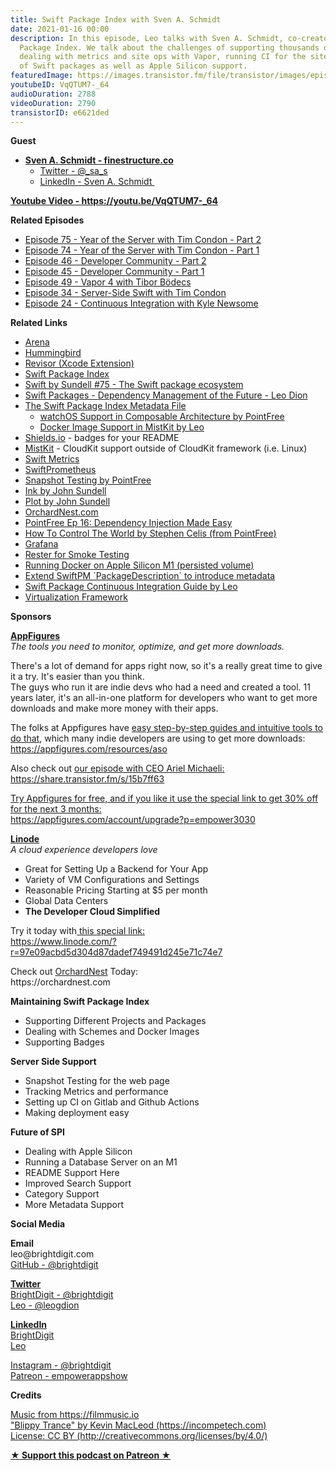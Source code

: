```yaml
---
title: Swift Package Index with Sven A. Schmidt
date: 2021-01-16 00:00
description: In this episode, Leo talks with Sven A. Schmidt, co-creator of the Swift
  Package Index. We talk about the challenges of supporting thousands of Swift Packages,
  dealing with metrics and site ops with Vapor, running CI for the site and the plethora
  of Swift packages as well as Apple Silicon support.
featuredImage: https://images.transistor.fm/file/transistor/images/episode/433918/full_1610317400-artwork.jpg
youtubeID: VqQTUM7-_64
audioDuration: 2788
videoDuration: 2790
transistorID: e6621ded
---
```

<p><b>Guest</b></p><ul><li>
<a href="https://finestructure.co"><strong>Sven A. Schmidt - finestructure.co</strong></a><ul>
<li><a href="%20https://twitter.com/_sa_s">Twitter - @_sa_s</a></li>
<li><a href="https://www.linkedin.com/in/svenaschmidt">LinkedIn - Sven A. Schmidt </a></li>
</ul>
</li></ul><p><a href="https://youtu.be/VqQTUM7-_64"><strong>Youtube Video - https://youtu.be/VqQTUM7-_64</strong></a></p><p><b>Related Episodes</b></p><ul>
<li><a href="https://share.transistor.fm/s/a8b66b9f">Episode 75 - Year of the Server with Tim Condon - Part 2</a></li>
<li><a href="https://share.transistor.fm/s/a6728b43">Episode 74 - Year of the Server with Tim Condon - Part 1</a></li>
<li><a href="https://share.transistor.fm/s/e38854fe">Episode 46 - Developer Community - Part 2</a></li>
<li><a href="https://share.transistor.fm/s/46b2f52d">Episode 45 - Developer Community - Part 1</a></li>
<li><a href="https://share.transistor.fm/s/17f05dbf">Episode 49 - Vapor 4 with Tibor Bödecs</a></li>
<li><a href="https://share.transistor.fm/s/bf0516f2">Episode 34 - Server-Side Swift with Tim Condon</a></li>
<li><a href="https://share.transistor.fm/s/a14f868f">Episode 24 - Continuous Integration with Kyle Newsome</a></li>
</ul><p><b>Related Links</b></p><ul>
<li><a href="https://github.com/finestructure/Arena">Arena</a></li>
<li>
<a href="https://finestructure.co/hummingbird">Hummingbird</a> </li>
<li><a href="https://finestructure.co/revisor">Revisor (Xcode Extension)</a></li>
<li><a href="https://swiftpackageindex.com">Swift Package Index</a></li>
<li><a href="https://www.swiftbysundell.com/podcast/75/">Swift by Sundell #75 - The Swift package ecosystem</a></li>
<li><a href="https://vimeo.com/480555844/c2410e1f89">Swift Packages - Dependency Management of the Future - Leo Dion</a></li>
<li>
<a href="https://blog.swiftpackageindex.com/posts/the-swift-package-index-metadata-file-first-steps">The Swift Package Index Metadata File</a><ul>
<li><a href="https://github.com/pointfreeco/swift-composable-architecture/blob/main/.spi.yml">watchOS Support in Composable Architecture by PointFree</a></li>
<li><a href="https://github.com/brightdigit/MistKit/blob/main/.spi.yml">Docker Image Support in MistKit by Leo</a></li>
</ul>
</li>
<li>
<a href="https://shields.io">Shields.io</a> - badges for your README</li>
<li>
<a href="https://github.com/brightdigit/MistKit">MistKit</a> - CloudKit support outside of CloudKit framework (i.e. Linux)</li>
<li>
<a href="https://github.com/apple/swift-metrics">Swift Metrics</a> </li>
<li><a href="https://github.com/MrLotU/SwiftPrometheus">SwiftPrometheus</a></li>
<li><a href="https://github.com/pointfreeco/swift-snapshot-testing">Snapshot Testing by PointFree</a></li>
<li><a href="https://github.com/JohnSundell/Ink">Ink by John Sundell</a></li>
<li><a href="https://github.com/JohnSundell/Plot">Plot by John Sundell</a></li>
<li><a href="https://orchardnest.com">OrchardNest.com</a></li>
<li><a href="https://www.pointfree.co/episodes/ep16-dependency-injection-made-easy">PointFree Ep 16: Dependency Injection Made Easy</a></li>
<li><a href="https://vimeo.com/291588126">How To Control The World by Stephen Celis (from PointFree)</a></li>
<li><a href="https://grafana.com">Grafana</a></li>
<li><a href="https://finestructure.co/blog/rester">Rester for Smoke Testing</a></li>
<li><a href="https://finestructure.co/blog/2021/1/10/running-docker-on-apple-silicon-persistence">Running Docker on Apple Silicon M1 (persisted volume)</a></li>
<li><a href="https://forums.swift.org/t/extend-swiftpm-packagedescription-to-introduce-metadata/37722">Extend SwiftPM `PackageDescription` to introduce metadata</a></li>
<li><a href="https://learningswift.brightdigit.com/swift-package-continuous-integration-guide/">Swift Package Continuous Integration Guide by Leo</a></li>
<li><a href="https://developer.apple.com/documentation/virtualization">Virtualization Framework</a></li>
</ul><p><b>Sponsors</b></p><p><a href="https://appfigures.com/account/upgrade?p=empower3030"><strong>AppFigures</strong></a><strong><br></strong><em>The tools you need to monitor, optimize, and get more downloads.</em><strong></strong></p><p>There's a lot of demand for apps right now, so it's a really great time to give it a try. It's easier than you think.<br>The guys who run it are indie devs who had a need and created a tool. 11 years later, it's an all-in-one platform for developers who want to get more downloads and make more money with their apps.</p><p>The folks at Appfigures have <a href="https://appfigures.com/resources/aso">easy step-by-step guides and intuitive tools to do that</a>, which many indie developers are using to get more downloads:<br><a href="https://appfigures.com/resources/aso">https://appfigures.com/resources/aso</a></p><p>Also check out <a href="https://share.transistor.fm/s/15b7ff63">our episode with CEO Ariel Michaeli:<br>https://share.transistor.fm/s/15b7ff63</a></p><p><a href="https://appfigures.com/account/upgrade?p=empower3030">Try Appfigures for free, and if you like it use the special link to get 30% off for the next 3 months:</a><a href="https://www.linode.com/?r=97e09acbd5d304d87dadef749491d245e71c74e7"><br></a><a href="https://appfigures.com/account/upgrade?p=empower3030">https://appfigures.com/account/upgrade?p=empower3030</a></p><p><a href="https://www.linode.com/?r=97e09acbd5d304d87dadef749491d245e71c74e7"><strong>Linode</strong></a><br><em>A cloud experience developers love</em></p><ul>
<li>Great for Setting Up a Backend for Your App</li>
<li>Variety of VM Configurations and Settings</li>
<li>Reasonable Pricing Starting at $5 per month</li>
<li>Global Data Centers</li>
<li><strong>The Developer Cloud Simplified</strong></li>
</ul><p>Try it today with<a href="https://transistor.fm/?via=empowerapps"> </a><a href="https://www.linode.com/?r=97e09acbd5d304d87dadef749491d245e71c74e7">this special link:<br>https://www.linode.com/?r=97e09acbd5d304d87dadef749491d245e71c74e7</a></p><p>Check out <a href="https://orchardnest.com/">OrchardNest</a> Today:<br>https://orchardnest.com</p><p><b>Maintaining Swift Package Index</b></p><ul>
<li>Supporting Different Projects and Packages</li>
<li>Dealing with Schemes and Docker Images</li>
<li>Supporting Badges</li>
</ul><p><b>Server Side Support</b></p><ul>
<li>Snapshot Testing for the web page</li>
<li>Tracking Metrics and performance</li>
<li>Setting up CI on Gitlab and Github Actions</li>
<li>Making deployment easy</li>
</ul><p><b>Future of SPI</b></p><ul>
<li>Dealing with Apple Silicon</li>
<li>Running a Database Server on an M1</li>
<li>README Support Here</li>
<li>Improved Search Support</li>
<li>Category Support</li>
<li>More Metadata Support</li>
</ul><p><b>Social Media</b></p><p><strong>Email</strong><br>leo@brightdigit.com<br><a href="https://github.com/brightdigit">GitHub - @brightdigit</a></p><p><a href="https://twitter.com/brightdigit"><strong>Twitter </strong><br>BrightDigit - @brightdigit</a><br><a href="https://twitter.com/leogdion">Leo - @leogdion</a></p><p><a href="https://www.linkedin.com/company/bright-digit"><strong>LinkedIn</strong><br>BrightDigit</a><br><a href="https://www.linkedin.com/in/leogdion/">Leo</a></p><p><a href="https://www.instagram.com/brightdigit/">Instagram - @brightdigit</a><br><a href="https://www.patreon.com/empowerappsshow">Patreon - empowerappshow</a></p><p><b>Credits</b></p><p><a href="https://filmmusic.io/">Music from https://filmmusic.io</a><br><a href="https://incompetech.com/">"Blippy Trance" by Kevin MacLeod (https://incompetech.com)</a><br><a href="http://creativecommons.org/licenses/by/4.0/">License: CC BY (http://creativecommons.org/licenses/by/4.0/)</a></p><p><strong><a href="https://www.patreon.com/empowerappsshow" rel="payment" title="★ Support this podcast on Patreon ★">★ Support this podcast on Patreon ★</a></strong></p>
      